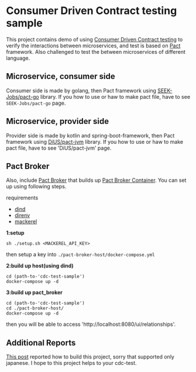 # Consumer Driven Contract testing sample

This project contains demo of using [Consumer Driven Contract testing](https://martinfowler.com/articles/consumerDrivenContracts.html) to verify the interactions between microservices, and test is based on [Pact](https://github.com/realestate-com-au/pact) framework. Also challenged to test the between microservices of different language.

## Microservice, consumer side
Consumer side is made by golang, then Pact framework using [SEEK-Jobs/pact-go](https://github.com/seek-jobs/pact-go) library.
If you how to use or haw to make pact file, have to see `SEEK-Jobs/pact-go` page.

## Microservice, provider side
Provider side is made by kotlin and spring-boot-framework, then Pact framework using [DiUS/pact-jvm](https://github.com/DiUS/pact-jvm/tree/master/pact-jvm-provider-junit) library.
If you how to use or haw to make pact file, have to see 'DiUS/pact-jvm' page.

## Pact Broker
Also, include [Pact Broker](https://github.com/bethesque/pact_broker) that builds up [Pact Broker Container](https://hub.docker.com/r/dius/pact_broker/).
You can set up using following steps.

requirements
* [dind](https://hub.docker.com/_/docker/)
* [direnv](https://github.com/direnv/direnv)
* [mackerel](https://mackerel.io/)

**1:setup**
```
sh ./setup.sh <MACKEREL_API_KEY>
```
then setup a key into `./pact-broker-host/docker-compose.yml`

**2:build up host(using dind)**
```
cd (path-to-'cdc-test-sample')
docker-compose up -d
```

**3:build up pact_broker**
```
cd (path-to-'cdc-test-sample')
cd ./pact-broker-host/
docker-compose up -d
```
then you will be able to access 'http://localhost:8080/ui/relationships'.

## Additional Reports
[This post](http://naruto-io.hatenablog.com/entry/2017/01/28/215229) reported how to build this project, sorry that supported only japanese.
I hope to this project helps to your cdc-test.
